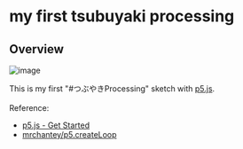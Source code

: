 # my first tsubuyaki processing
## Overview
![image](https://user-images.githubusercontent.com/9309605/153761513-2dc94d6c-906b-4f95-a915-693b0e1dfee7.gif)

This is my first "#つぶやきProcessing" sketch with [p5.js](https://p5js.org). 
<br><br>
Reference:
<br>
- [p5.js - Get Started](https://p5js.org/get-started/)
- [mrchantey/p5.createLoop](https://github.com/mrchantey/p5.createLoop)
